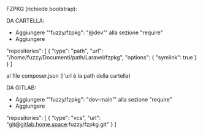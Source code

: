 FZPKG (richiede bootstrap):

DA CARTELLA:

- Aggiungere '"fuzzy/fzpkg": "@dev"' alla sezione "require"
- Aggiungere

"repositories": [
    {
        "type": "path",
        "url": "/home/fuzzy/Documenti/path/Laravel/fzpkg",
        "options": {
            "symlink": true
        }
    }
]

al file composer.json (l'url è la path della cartella)

DA GITLAB:

- Aggiungere '"fuzzy/fzpkg": "dev-main"' alla sezione "require"
- Aggiungere

"repositories": [
    {
        "type": "vcs",
        "url": "git@gitlab.home.space:fuzzy/fzpkg.git"
    }
]